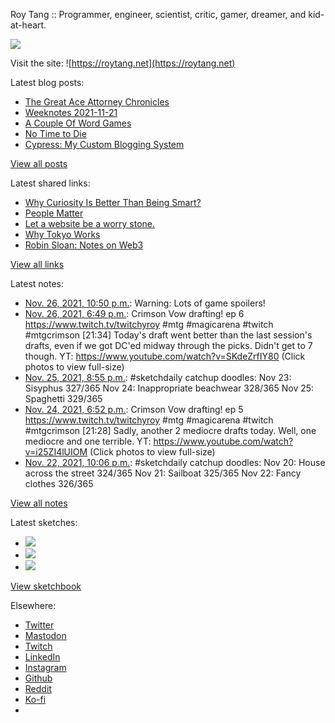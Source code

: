 Roy Tang :: Programmer, engineer, scientist, critic, gamer, dreamer, and kid-at-heart.

![](https://roytang.net/static/img/profile.jpg)

Visit the site: ![https://roytang.net](https://roytang.net)

Latest blog posts:

- [The Great Ace Attorney Chronicles](https://roytang.net/2021/11/great-ace-attorney/)
- [Weeknotes 2021-11-21](https://roytang.net/2021/11/weeknotes-11-21/)
- [A Couple Of Word Games](https://roytang.net/2021/11/couple-word-games/)
- [No Time to Die](https://roytang.net/2021/11/no-time-to-die/)
- [Cypress: My Custom Blogging System](https://roytang.net/2021/11/cypress/)

[View all posts](https://roytang.net/blog)

Latest shared links:

- [Why Curiosity Is Better Than Being Smart?](https://roytang.net/2021/11/why-curiosity-is-better-than-being-smart/)
- [People Matter](https://roytang.net/2021/11/caaa3232e05b65b6eb2891e18bb5a127/)
- [Let a website be a worry stone.](https://roytang.net/2021/11/let-a-website-be-a-worry-stone/)
- [Why Tokyo Works](https://roytang.net/2021/11/why-tokyo-works/)
- [Robin Sloan: Notes on Web3](https://roytang.net/2021/11/10809c364f1dd42fcd491152765e682b/)

[View all links](https://roytang.net/links)

Latest notes:

- [Nov. 26, 2021, 10:50 p.m.](https://roytang.net/2021/11/gaac-photodump/): Warning: Lots of game spoilers!
- [Nov. 26, 2021, 6:49 p.m.](https://roytang.net/2021/11/1464184415102373888/): Crimson Vow drafting! ep 6 https://www.twitch.tv/twitchyroy #mtg #magicarena #twitch #mtgcrimson [21:34] Today&#x27;s draft went better than the last session&#x27;s drafts, even if we got DC&#x27;ed midway through the picks. Didn&#x27;t get to 7 though. YT: https://www.youtube.com/watch?v=SKdeZrfIY80 (Click photos to view full-size)
- [Nov. 25, 2021, 8:55 p.m.](https://roytang.net/2021/11/fbcf6be3318da8ea9c6b9f2242fdace8/): #sketchdaily catchup doodles: Nov 23: Sisyphus 327/365 Nov 24: Inappropriate beachwear 328/365 Nov 25: Spaghetti 329/365
- [Nov. 24, 2021, 6:52 p.m.](https://roytang.net/2021/11/1463460631722573826/): Crimson Vow drafting! ep 5 https://www.twitch.tv/twitchyroy #mtg #magicarena #twitch #mtgcrimson [21:28] Sadly, another 2 mediocre drafts today. Well, one mediocre and one terrible. YT: https://www.youtube.com/watch?v=i25ZI4lUIOM (Click photos to view full-size)
- [Nov. 22, 2021, 10:06 p.m.](https://roytang.net/2021/11/9a2001438ebf04000c6ba08332e099d8/): #sketchdaily catchup doodles: Nov 20: House across the street 324/365 Nov 21: Sailboat 325/365 Nov 22: Fancy clothes 326/365

[View all notes](https://roytang.net/notes)

Latest sketches:


- ![](https://roytang.net/media/cache/37/a9/37a9e47e5c75d3e875603e6c4848f8f5.jpg)
- ![](https://roytang.net/media/cache/31/f6/31f61892547fc596546c54f7087765d9.jpg)
- ![](https://roytang.net/media/cache/68/b6/68b60af032c33165ff9f090aae9f46fe.jpg)

[View sketchbook](https://roytang.net/albums/sketchbook)


Elsewhere:

- [Twitter](https://twitter.com/roytang)
- [Mastodon](https://mastodon.technology/@roytang)
- [Twitch](https://twitch.tv/twitchyroy)
- [LinkedIn](https://www.linkedin.com/in/roytang)
- [Instagram](https://instagram.com/roytang0400)
- [Github](https://github.com/roytang)
- [Reddit](https://reddit.com/u/hungryroy)
- [Ko-fi](https://ko-fi.com/roytang)
- [](mailto:hello@roytang.net)